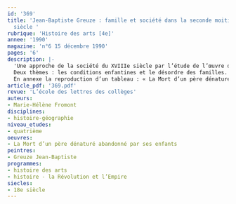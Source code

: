 ```yaml
---
id: '369'
title: 'Jean-Baptiste Greuze : famille et société dans la seconde moitié du XVIIIe
  siècle '
rubrique: 'Histoire des arts [4e]'
annee: '1990'
magazine: 'n°6 15 décembre 1990'
pages: '6'
description: |-
  'Une approche de la société du XVIIIe siècle par l’étude de l’œuvre de Greuze…
  Deux thèmes : les conditions enfantines et le désordre des familles.
  En annexe la reproduction d’un tableau : « La Mort d’un père dénaturé abandonné par ses enfants ».'
article_pdf: '369.pdf'
revue: 'L’école des lettres des collèges'
auteurs:
- Marie-Hélène Fromont
disciplines:
- histoire-géographie
niveau_etudes:
- quatrième
oeuvres:
- La Mort d’un père dénaturé abandonné par ses enfants
peintres:
- Greuze Jean-Baptiste
programmes:
- histoire des arts
- histoire - la Révolution et l’Empire
siecles:
- 18e siècle
---
```

